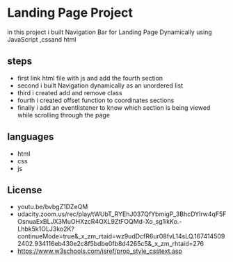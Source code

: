 # Landing Page Project
in this project i built Navigation Bar for Landing Page Dynamically using JavaScript ,cssand html


## steps


- first link html file with js and add the fourth section
- second i built Navigation  dynamically as an unordered list
- third i created add and remove class 
- fourth i created offset function to coordinates sections
- finally i add an eventlistener to know which section is being viewed while scrolling through the page

## languages
- html
- css
- js




##  License
- youtu.be/bvbgZ1DZeQM
- udacity.zoom.us/rec/play/tWUbT_RYEhJ037QfYbmigP_3BhcDYlrw4qF5FOsnuaExBLJX3MuOHXzcR4OXL9ZtFOQMd-Xo_sg1ikKo.-Lhbk5k1OLJ3ko2K?continueMode=true&_x_zm_rtaid=wz9udDcfR6ur08fvL14sLQ.1674145092402.934116eb430e2c8f5bdbe0fb8d4265c5&_x_zm_rhtaid=276
- https://www.w3schools.com/jsref/prop_style_csstext.asp















